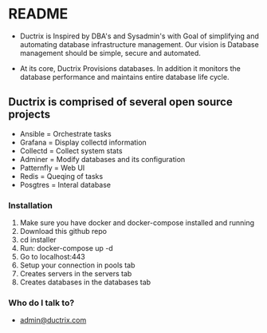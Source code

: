 # README #

* Ductrix is Inspired by DBA's and Sysadmin's with Goal of simplifying and automating database infrastructure management. Our vision is Database management should be simple, secure and automated.

* At its core, Ductrix Provisions databases. In addition it monitors the database performance and maintains entire database life cycle.


## Ductrix is comprised of several open source projects
* Ansible = Orchestrate tasks 
* Grafana = Display collectd information 
* Collectd = Collect system stats 
* Adminer = Modify databases and its configuration
* Patternfly = Web UI  
* Redis = Queqing of tasks 
* Posgtres = Interal database

### Installation ###

1. Make sure you have docker and docker-compose installed and running
2. Download this github repo
3. cd installer
4. Run: docker-compose up -d 
5. Go to localhost:443
6. Setup your connection in pools tab
7. Creates servers in the servers tab
8. Creates databases in the databases tab

### Who do I talk to? ###

* admin@ductrix.com
